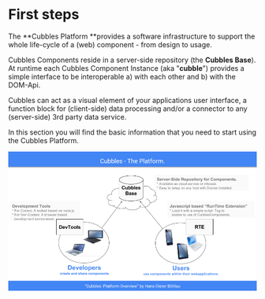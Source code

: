 # First steps

The **Cubbles Platform **provides a software infrastructure to support the whole life-cycle of a (web) component - from design to usage.

Cubbles Components reside in a server-side repository (the **Cubbles Base**). At runtime each Cubbles Component Instance (aka "**cubble**") provides a simple interface to be interoperable a) with each other and b) with the DOM-Api.

Cubbles can act as
a visual element of your applications user interface,
a function block for (client-side) data processing and/or
a connector to any (server-side) 3rd party data service.

In this section you will find the basic information that you need to start using the Cubbles Platform.

![Cubbles platform](../.gitbook/assets/cubbles_platform.png)